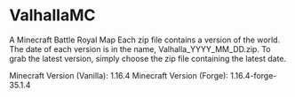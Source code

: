 # ValhallaMC
A Minecraft Battle Royal Map
Each zip file contains a version of the world. The date of each version is in the name, Valhalla_YYYY_MM_DD.zip. To grab the latest version, simply choose the zip file containing the latest date.

Minecraft Version (Vanilla): 1.16.4
Minecraft Version (Forge): 1.16.4-forge-35.1.4
